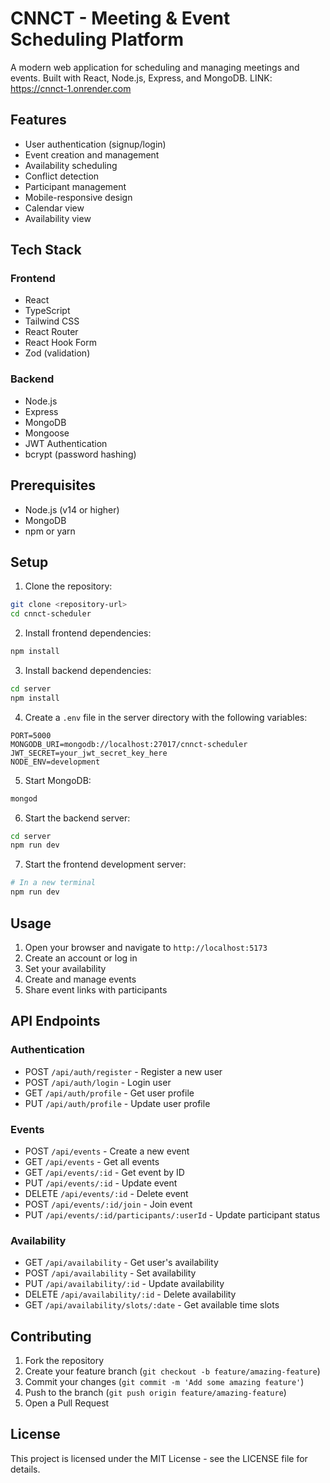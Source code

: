 # CNNCT - Meeting & Event Scheduling Platform

A modern web application for scheduling and managing meetings and events. Built with React, Node.js, Express, and MongoDB.
LINK: https://cnnct-1.onrender.com 

## Features

- User authentication (signup/login)
- Event creation and management
- Availability scheduling
- Conflict detection
- Participant management
- Mobile-responsive design
- Calendar view
- Availability view

## Tech Stack

### Frontend
- React
- TypeScript
- Tailwind CSS
- React Router
- React Hook Form
- Zod (validation)

### Backend
- Node.js
- Express
- MongoDB
- Mongoose
- JWT Authentication
- bcrypt (password hashing)

## Prerequisites

- Node.js (v14 or higher)
- MongoDB
- npm or yarn

## Setup

1. Clone the repository:
```bash
git clone <repository-url>
cd cnnct-scheduler
```

2. Install frontend dependencies:
```bash
npm install
```

3. Install backend dependencies:
```bash
cd server
npm install
```

4. Create a `.env` file in the server directory with the following variables:
```
PORT=5000
MONGODB_URI=mongodb://localhost:27017/cnnct-scheduler
JWT_SECRET=your_jwt_secret_key_here
NODE_ENV=development
```

5. Start MongoDB:
```bash
mongod
```

6. Start the backend server:
```bash
cd server
npm run dev
```

7. Start the frontend development server:
```bash
# In a new terminal
npm run dev
```

## Usage

1. Open your browser and navigate to `http://localhost:5173`
2. Create an account or log in
3. Set your availability
4. Create and manage events
5. Share event links with participants

## API Endpoints

### Authentication
- POST `/api/auth/register` - Register a new user
- POST `/api/auth/login` - Login user
- GET `/api/auth/profile` - Get user profile
- PUT `/api/auth/profile` - Update user profile

### Events
- POST `/api/events` - Create a new event
- GET `/api/events` - Get all events
- GET `/api/events/:id` - Get event by ID
- PUT `/api/events/:id` - Update event
- DELETE `/api/events/:id` - Delete event
- POST `/api/events/:id/join` - Join event
- PUT `/api/events/:id/participants/:userId` - Update participant status

### Availability
- GET `/api/availability` - Get user's availability
- POST `/api/availability` - Set availability
- PUT `/api/availability/:id` - Update availability
- DELETE `/api/availability/:id` - Delete availability
- GET `/api/availability/slots/:date` - Get available time slots

## Contributing

1. Fork the repository
2. Create your feature branch (`git checkout -b feature/amazing-feature`)
3. Commit your changes (`git commit -m 'Add some amazing feature'`)
4. Push to the branch (`git push origin feature/amazing-feature`)
5. Open a Pull Request

## License

This project is licensed under the MIT License - see the LICENSE file for details. 
